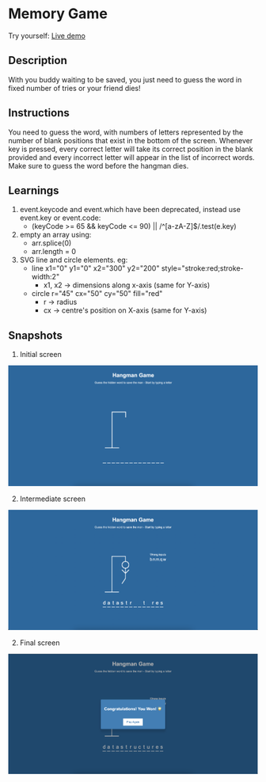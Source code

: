 # Memory Game

Try yourself: [Live demo](https://voice2post.netlify.app/)


## Description
With you buddy waiting to be saved, you just need to guess the word in fixed number of tries or your friend dies!


## Instructions
You need to guess the word, with numbers of letters represented by the number of blank positions that exist in the bottom of the screen. Whenever key is pressed, every correct letter will take its correct position in the blank provided and every incorrect letter will appear in the list of incorrect words. Make sure to guess the word before the hangman dies.


## Learnings
1. event.keycode and event.which have been deprecated, instead use event.key or event.code:
    - (keyCode >= 65 && keyCode <= 90) || /^[a-zA-Z]$/.test(e.key)
2. empty an array using:
    - arr.splice(0)
    - arr.length = 0
3. SVG line and circle elements. eg:
    - line x1="0" y1="0" x2="300" y2="200" style="stroke:red;stroke-width:2"
        - x1, x2 -> dimensions along x-axis (same for Y-axis)
    - circle r="45" cx="50" cy="50" fill="red"
        - r -> radius
        - cx -> centre's position on X-axis (same for Y-axis)


## Snapshots

1. Initial screen

![Instructions screen](./assets/initial-screen.png)


2. Intermediate screen

![Congratulations screen](./assets/intermediate-screen.png)


2. Final screen

![Congratulations screen](./assets/final-screen.png)



